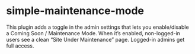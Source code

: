 # simple-maintenance-mode
This plugin adds a toggle in the admin settings that lets you enable/disable a Coming Soon / Maintenance Mode. When it’s enabled, non-logged-in users see a clean “Site Under Maintenance” page. Logged-in admins get full access.
